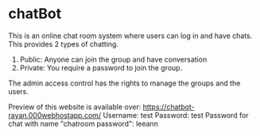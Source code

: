# chatBot

This is an online chat room system where users can log in and have chats. This provides 2 types of chatting.
1. Public: Anyone can join the group and have conversation
2. Private: You require a password to join the group.

The admin access control has the rights to manage the groups and the users.

Preview of this website is available over: https://chatbot-rayan.000webhostapp.com/
Username: test
Password: test
Password for chat with name "chatroom password": leeann
